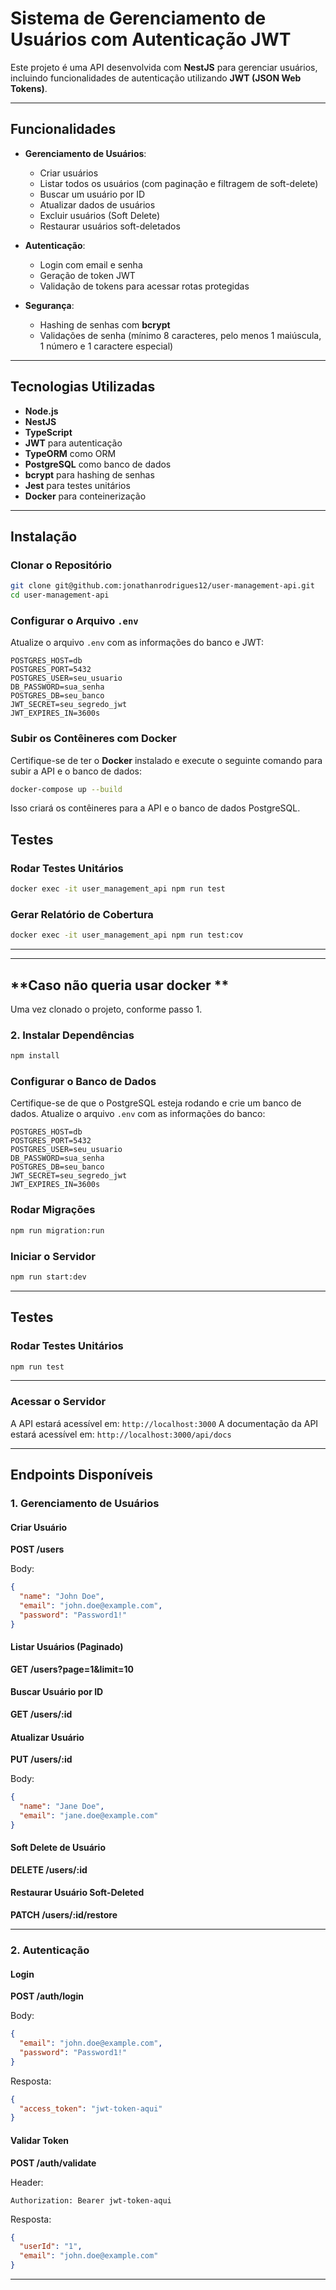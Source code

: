 # Sistema de Gerenciamento de Usuários com Autenticação JWT

Este projeto é uma API desenvolvida com **NestJS** para gerenciar usuários, incluindo funcionalidades de autenticação utilizando **JWT (JSON Web Tokens)**. 

---

## **Funcionalidades**

- **Gerenciamento de Usuários**:
  - Criar usuários
  - Listar todos os usuários (com paginação e filtragem de soft-delete)
  - Buscar um usuário por ID
  - Atualizar dados de usuários
  - Excluir usuários (Soft Delete)
  - Restaurar usuários soft-deletados

- **Autenticação**:
  - Login com email e senha
  - Geração de token JWT
  - Validação de tokens para acessar rotas protegidas

- **Segurança**:
  - Hashing de senhas com **bcrypt**
  - Validações de senha (mínimo 8 caracteres, pelo menos 1 maiúscula, 1 número e 1 caractere especial)

---

## **Tecnologias Utilizadas**

- **Node.js**
- **NestJS**
- **TypeScript**
- **JWT** para autenticação
- **TypeORM** como ORM
- **PostgreSQL** como banco de dados
- **bcrypt** para hashing de senhas
- **Jest** para testes unitários
- **Docker** para conteinerização

---

## **Instalação**

### **Clonar o Repositório**
```bash
git clone git@github.com:jonathanrodrigues12/user-management-api.git
cd user-management-api
```

### **Configurar o Arquivo `.env`**
Atualize o arquivo `.env` com as informações do banco e JWT:

```
POSTGRES_HOST=db
POSTGRES_PORT=5432
POSTGRES_USER=seu_usuario
DB_PASSWORD=sua_senha
POSTGRES_DB=seu_banco
JWT_SECRET=seu_segredo_jwt
JWT_EXPIRES_IN=3600s
```

### **Subir os Contêineres com Docker**
Certifique-se de ter o **Docker** instalado e execute o seguinte comando para subir a API e o banco de dados:

```bash
docker-compose up --build
```
Isso criará os contêineres para a API e o banco de dados PostgreSQL.


## **Testes**

### **Rodar Testes Unitários**
```bash
docker exec -it user_management_api npm run test
```

### **Gerar Relatório de Cobertura**
```bash
docker exec -it user_management_api npm run test:cov
```

---

---
## **Caso não queria usar docker **
 Uma vez clonado o projeto, conforme passo 1.
 ### **2. Instalar Dependências**
```bash
npm install
```
### **Configurar o Banco de Dados**
Certifique-se de que o PostgreSQL esteja rodando e crie um banco de dados. Atualize o arquivo `.env` com as informações do banco:
```
POSTGRES_HOST=db
POSTGRES_PORT=5432
POSTGRES_USER=seu_usuario
DB_PASSWORD=sua_senha
POSTGRES_DB=seu_banco
JWT_SECRET=seu_segredo_jwt
JWT_EXPIRES_IN=3600s
```

### **Rodar Migrações**
```bash
npm run migration:run
```

### **Iniciar o Servidor**
```bash
npm run start:dev
```

---

## **Testes**

### **Rodar Testes Unitários**
```bash
npm run test
```

---
 ### **Acessar o Servidor**
A API estará acessível em: `http://localhost:3000`
A documentação da API estará acessível em: `http://localhost:3000/api/docs`

---
## **Endpoints Disponíveis**

### **1. Gerenciamento de Usuários**

#### **Criar Usuário**
**POST /users**

Body:
```json
{
  "name": "John Doe",
  "email": "john.doe@example.com",
  "password": "Password1!"
}
```

#### **Listar Usuários (Paginado)**
**GET /users?page=1&limit=10**

#### **Buscar Usuário por ID**
**GET /users/:id**

#### **Atualizar Usuário**
**PUT /users/:id**

Body:
```json
{
  "name": "Jane Doe",
  "email": "jane.doe@example.com"
}
```

#### **Soft Delete de Usuário**
**DELETE /users/:id**

#### **Restaurar Usuário Soft-Deleted**
**PATCH /users/:id/restore**

---

### **2. Autenticação**

#### **Login**
**POST /auth/login**

Body:
```json
{
  "email": "john.doe@example.com",
  "password": "Password1!"
}
```

Resposta:
```json
{
  "access_token": "jwt-token-aqui"
}
```

#### **Validar Token**
**POST /auth/validate**

Header:
```
Authorization: Bearer jwt-token-aqui
```

Resposta:
```json
{
  "userId": "1",
  "email": "john.doe@example.com"
}
```
---

